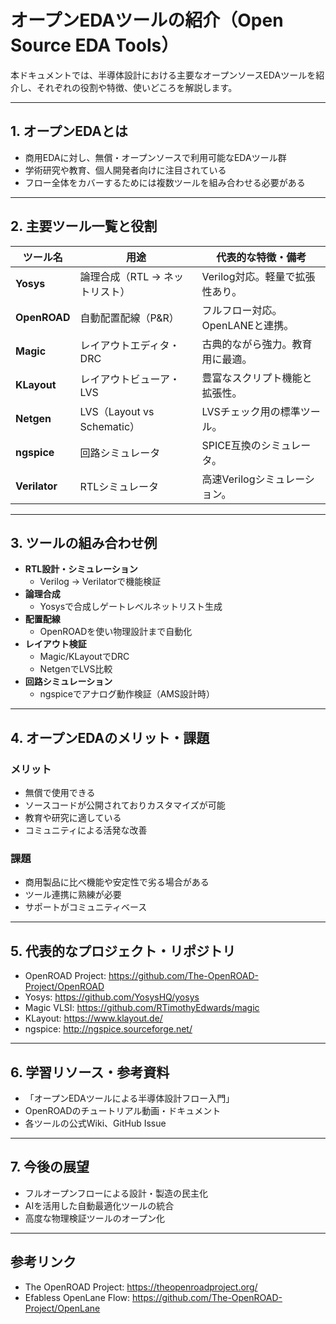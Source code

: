 # オープンEDAツールの紹介（Open Source EDA Tools）

本ドキュメントでは、半導体設計における主要なオープンソースEDAツールを紹介し、それぞれの役割や特徴、使いどころを解説します。

---

## 1. オープンEDAとは

- 商用EDAに対し、無償・オープンソースで利用可能なEDAツール群
- 学術研究や教育、個人開発者向けに注目されている
- フロー全体をカバーするためには複数ツールを組み合わせる必要がある

---

## 2. 主要ツール一覧と役割

| ツール名   | 用途                     | 代表的な特徴・備考                   |
|------------|--------------------------|------------------------------------|
| **Yosys**  | 論理合成（RTL → ネットリスト） | Verilog対応。軽量で拡張性あり。      |
| **OpenROAD** | 自動配置配線（P&R）          | フルフロー対応。OpenLANEと連携。    |
| **Magic**  | レイアウトエディタ・DRC      | 古典的ながら強力。教育用に最適。    |
| **KLayout**| レイアウトビューア・LVS     | 豊富なスクリプト機能と拡張性。      |
| **Netgen** | LVS（Layout vs Schematic） | LVSチェック用の標準ツール。         |
| **ngspice**| 回路シミュレータ            | SPICE互換のシミュレータ。           |
| **Verilator**| RTLシミュレータ            | 高速Verilogシミュレーション。       |

---

## 3. ツールの組み合わせ例

- **RTL設計・シミュレーション**  
  - Verilog → Verilatorで機能検証  
- **論理合成**  
  - Yosysで合成しゲートレベルネットリスト生成  
- **配置配線**  
  - OpenROADを使い物理設計まで自動化  
- **レイアウト検証**  
  - Magic/KLayoutでDRC  
  - NetgenでLVS比較  
- **回路シミュレーション**  
  - ngspiceでアナログ動作検証（AMS設計時）

---

## 4. オープンEDAのメリット・課題

### メリット

- 無償で使用できる
- ソースコードが公開されておりカスタマイズが可能
- 教育や研究に適している
- コミュニティによる活発な改善

### 課題

- 商用製品に比べ機能や安定性で劣る場合がある
- ツール連携に熟練が必要
- サポートがコミュニティベース

---

## 5. 代表的なプロジェクト・リポジトリ

- OpenROAD Project: https://github.com/The-OpenROAD-Project/OpenROAD  
- Yosys: https://github.com/YosysHQ/yosys  
- Magic VLSI: https://github.com/RTimothyEdwards/magic  
- KLayout: https://www.klayout.de/  
- ngspice: http://ngspice.sourceforge.net/  

---

## 6. 学習リソース・参考資料

- 「オープンEDAツールによる半導体設計フロー入門」  
- OpenROADのチュートリアル動画・ドキュメント  
- 各ツールの公式Wiki、GitHub Issue

---

## 7. 今後の展望

- フルオープンフローによる設計・製造の民主化  
- AIを活用した自動最適化ツールの統合  
- 高度な物理検証ツールのオープン化  

---

## 参考リンク

- The OpenROAD Project: https://theopenroadproject.org/  
- Efabless OpenLane Flow: https://github.com/The-OpenROAD-Project/OpenLane  
